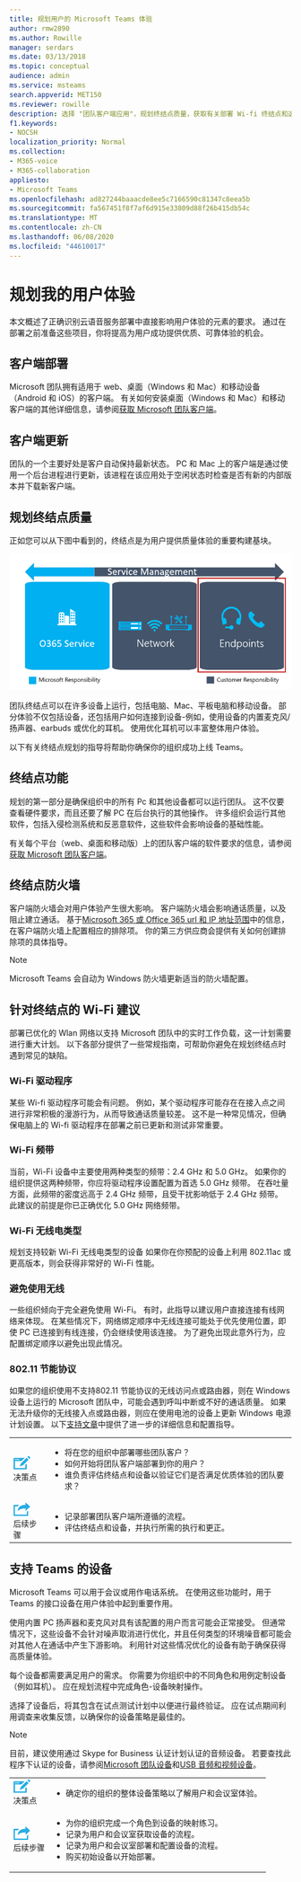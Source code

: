```yaml
---
title: 规划用户的 Microsoft Teams 体验
author: rmw2890
ms.author: Rowille
manager: serdars
ms.date: 03/13/2018
ms.topic: conceptual
audience: admin
ms.service: msteams
search.appverid: MET150
ms.reviewer: rowille
description: 选择 "团队客户端应用"，规划终结点质量，获取有关部署 Wi-fi 终结点和选择音频设备的建议。
f1.keywords:
- NOCSH
localization_priority: Normal
ms.collection:
- M365-voice
- M365-collaboration
appliesto:
- Microsoft Teams
ms.openlocfilehash: ad827244baaacde8ee5c7166590c81347c8eea5b
ms.sourcegitcommit: fa567451f8f7af6d915e33809d88f26b415db54c
ms.translationtype: MT
ms.contentlocale: zh-CN
ms.lasthandoff: 06/08/2020
ms.locfileid: "44610017"
---
```

# <a name="plan-my-users-experience"></a>规划我的用户体验

本文概述了正确识别云语音服务部署中直接影响用户体验的元素的要求。 通过在部署之前准备这些项目，你将提高为用户成功提供优质、可靠体验的机会。 

## <a name="client-deployment"></a>客户端部署

Microsoft 团队拥有适用于 web、桌面（Windows 和 Mac）和移动设备（Android 和 iOS）的客户端。 有关如何安装桌面（Windows 和 Mac）和移动客户端的其他详细信息，请参阅[获取 Microsoft 团队客户端](https://docs.microsoft.com/microsoftteams/get-clients)。

## <a name="client-updates"></a>客户端更新

团队的一个主要好处是客户自动保持最新状态。 PC 和 Mac 上的客户端是通过使用一个后台进程进行更新，该进程在该应用处于空闲状态时检查是否有新的内部版本并下载新客户端。

<!--ENDOFSECTION-->

## <a name="plan-for-endpoint-quality"></a>规划终结点质量

正如您可以从下图中看到的，终结点是为用户提供质量体验的重要构建基块。

![描述三个质量组件的图表](media/plan-my-users-experience-image1.png "描述三种质量组件以及服务管理如何与所有三个组件重叠的图表。重点关注终结点。")

团队终结点可以在许多设备上运行，包括电脑、Mac、平板电脑和移动设备。 部分体验不仅包括设备，还包括用户如何连接到设备-例如，使用设备的内置麦克风/扬声器、earbuds 或优化的耳机。 使用优化耳机可以丰富整体用户体验。

以下有关终结点规划的指导将帮助你确保你的组织成功上线 Teams。

## <a name="endpoint-capability"></a>终结点功能

规划的第一部分是确保组织中的所有 Pc 和其他设备都可以运行团队。 这不仅要查看硬件要求，而且还要了解 PC 在后台执行的其他操作。 许多组织会运行其他软件，包括入侵检测系统和反恶意软件，这些软件会影响设备的基础性能。

有关每个平台（web、桌面和移动版）上的团队客户端的软件要求的信息，请参阅[获取 Microsoft 团队客户端](https://docs.microsoft.com/microsoftteams/get-clients)。

## <a name="endpoint-firewalls"></a>终结点防火墙

客户端防火墙会对用户体验产生很大影响。
客户端防火墙会影响通话质量，以及阻止建立通话。 基于[Microsoft 365 或 Office 365 url 和 IP 地址范围](https://aka.ms/o365ips)中的信息，在客户端防火墙上配置相应的排除项。 你的第三方供应商会提供有关如何创建排除项的具体指导。

>[!NOTE]
> Microsoft Teams 会自动为 Windows 防火墙更新适当的防火墙配置。

## <a name="wi-fi-recommendations-for-endpoints"></a>针对终结点的 Wi-Fi 建议

部署已优化的 Wlan 网络以支持 Microsoft 团队中的实时工作负载，这一计划需要进行重大计划。 以下各部分提供了一些常规指南，可帮助你避免在规划终结点时遇到常见的缺陷。

### <a name="wi-fi-drivers"></a>Wi-Fi 驱动程序

某些 Wi-fi 驱动程序可能会有问题。 例如，某个驱动程序可能存在在接入点之间进行非常积极的漫游行为，从而导致通话质量较差。
这不是一种常见情况，但确保电脑上的 Wi-fi 驱动程序在部署之前已更新和测试非常重要。

### <a name="wi-fi-bands"></a>Wi-Fi 频带

当前，Wi-Fi 设备中主要使用两种类型的频带：2.4 GHz 和 5.0 GHz。 如果你的组织提供这两种频带，你应将驱动程序设置配置为首选 5.0 GHz 频带。 在吞吐量方面，此频带的密度远高于 2.4 GHz 频带，且受干扰影响低于 2.4 GHz 频带。
此建议的前提是你已正确优化 5.0 GHz 网络频带。

### <a name="wi-fi-radio-type"></a>Wi-Fi 无线电类型

规划支持较新 Wi-Fi 无线电类型的设备 如果你在你预配的设备上利用 802.11ac 或更高版本，则会获得非常好的 Wi-Fi 性能。

### <a name="wireless-avoidance"></a>避免使用无线

一些组织倾向于完全避免使用 Wi-Fi。 有时，此指导以建议用户直接连接有线网络来体现。 在某些情况下，网络绑定顺序中无线连接可能处于优先使用位置，即使 PC 已连接到有线连接，仍会继续使用该连接。 为了避免出现此意外行为，应配置绑定顺序以避免出现此情况。

### <a name="80211-power-save-protocol"></a>802.11 节能协议

如果您的组织使用不支持802.11 节能协议的无线访问点或路由器，则在 Windows 设备上运行的 Microsoft 团队中，可能会遇到呼叫中断或不好的通话质量。 如果无法升级你的无线接入点或路由器，则应在使用电池的设备上更新 Windows 电源计划设置。 以下[支持文章](https://support.microsoft.com/help/928152/you-may-experience-connectivity-issues-or-performance-issues-when-you)中提供了进一步的详细信息和配置指导。

<table>
<tr><td><img src="media/audio_conferencing_image7.png" alt="An icon depicting decision points"/> <br/>决策点</td><td><ul><li>将在您的组织中部署哪些团队客户？</li><li>如何开始将团队客户端部署到你的用户？</li><li>谁负责评估终结点和设备以验证它们是否满足优质体验的团队要求？</li></ul></td></tr>
<tr><td><img src="media/audio_conferencing_image9.png" alt="An icon depicting the next steps"/><br/>后续步骤</td><td><ul><li>记录部署团队客户端所遵循的流程。</li><li>评估终结点和设备，并执行所需的执行和更正。</li></ul></td></tr>
</table>

<!--ENDOFSECTION-->

## <a name="devices-for-teams"></a>支持 Teams 的设备

Microsoft Teams 可以用于会议或用作电话系统。 在使用这些功能时，用于 Teams 的接口设备在用户体验中起到重要作用。

使用内置 PC 扬声器和麦克风对具有该配置的用户而言可能会正常接受。 但通常情况下，这些设备不会针对噪声取消进行优化，并且任何类型的环境噪音都可能会对其他人在通话中产生下游影响。 利用针对这些情况优化的设备有助于确保获得高质量体验。

每个设备都需要满足用户的需求。 你需要为你组织中的不同角色和用例定制设备（例如耳机）。
应在规划流程中完成角色-设备映射操作。

选择了设备后，将其包含在试点测试计划中以便进行最终验证。 应在试点期间利用调查来收集反馈，以确保你的设备策略是最佳的。

> [!NOTE]
> 目前，建议使用通过 Skype for Business 认证计划认证的音频设备。 若要查找此程序下认证的设备，请参阅[Microsoft 团队设备](https://products.office.com/microsoft-teams/across-devices/devices)和[USB 音频和视频设备](https://docs.microsoft.com/SkypeForBusiness/certification/devices-usb-devices)。



<table>
<tr><td><img src="media/audio_conferencing_image7.png" alt="An icon depicting decision points"/> <br/>决策点</td><td><ul><li>确定你的组织的整体设备策略以了解用户和会议室体验。</li></ul></td></tr>
<tr><td><img src="media/audio_conferencing_image9.png" alt="An icon depicting the next steps"/><br/>后续步骤</td><td><ul><li>为你的组织完成一个角色到设备的映射练习。</li><li>记录为用户和会议室获取设备的流程。</li><li>记录为用户和会议室部署和配置设备的流程。</li><li>购买初始设备以开始部署。</li></ul></td></tr>
</table>

<!--ENDOFSECTION-->
